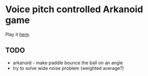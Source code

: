 # Voice pitch controlled Arkanoid game

Play it [here](https://pierd.github.io/voice-arkanoid).

## TODO
- arkanoid - make paddle bounce the ball on an angle
- try to solve wide noise problem (weighted average?)
